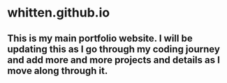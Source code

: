 # whitten.github.io
## This is my main portfolio website. I will be updating this as I go through my coding journey and add more and more projects and details as I move along through it.
